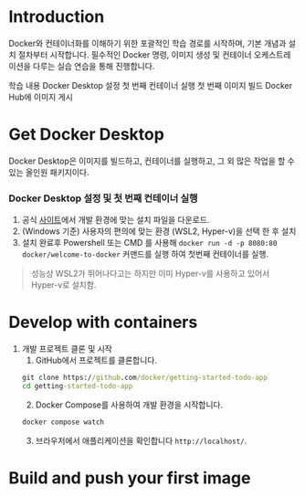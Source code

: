 # Introduction
Docker와 컨테이너화를 이해하기 위한 포괄적인 학습 경로를 시작하며, 기본 개념과 설치 절차부터 시작합니다. 필수적인 Docker 명령, 이미지 생성 및 컨테이너 오케스트레이션을 다루는 실습 연습을 통해 진행합니다.

학습 내용
Docker Desktop 설정
첫 번째 컨테이너 실행
첫 번째 이미지 빌드
Docker Hub에 이미지 게시

# Get Docker Desktop
Docker Desktop은 이미지를 빌드하고, 컨테이너를 실행하고, 그 외 많은 작업을 할 수 있는 올인원 패키지이다.

### Docker Desktop 설정 및 첫 번째 컨테이너 실행
1. 공식 [사이트](https://docs.docker.com/get-started/introduction/get-docker-desktop/)에서 개발 환경에 맞는 설치 파일을 다운로드.
2. (Windows 기준) 사용자의 편의에 맞는 환경 (WSL2, Hyper-v)을 선택 한 후 설치
3. 설치 완료후 Powershell 또는 CMD 를 사용해 `docker run -d -p 8080:80 docker/welcome-to-docker` 커맨드를 실행 하여 첫번째 컨테이너를 실행.

> 성능상 WSL2가 뛰어나다고는 하지만 이미 Hyper-v를 사용하고 있어서 Hyper-v로 설치함.

# Develop with containers
1. 개발 프로젝트 클론 및 시작
    1. GitHub에서 프로젝트를 클론합니다.
   ```bat
   git clone https://github.com/docker/getting-started-todo-app
   cd getting-started-todo-app
   ```
    2. Docker Compose를 사용하여 개발 환경을 시작합니다.
    ```bat
   docker compose watch
   ```
    3. 브라우저에서 애플리케이션을 확인합니다 `http://localhost/`.


# Build and push your first image
